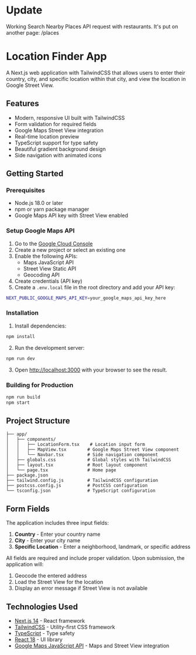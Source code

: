# Update
Working Search Nearby Places API request with restaurants.
It's put on another page: /places


# Location Finder App

A Next.js web application with TailwindCSS that allows users to enter their country, city, and specific location within that city, and view the location in Google Street View.

## Features

- Modern, responsive UI built with TailwindCSS
- Form validation for required fields
- Google Maps Street View integration
- Real-time location preview
- TypeScript support for type safety
- Beautiful gradient background design
- Side navigation with animated icons

## Getting Started

### Prerequisites

- Node.js 18.0 or later
- npm or yarn package manager
- Google Maps API key with Street View enabled

### Setup Google Maps API

1. Go to the [Google Cloud Console](https://console.cloud.google.com/)
2. Create a new project or select an existing one
3. Enable the following APIs:
   - Maps JavaScript API
   - Street View Static API
   - Geocoding API
4. Create credentials (API key)
5. Create a `.env.local` file in the root directory and add your API key:

```bash
NEXT_PUBLIC_GOOGLE_MAPS_API_KEY=your_google_maps_api_key_here
```

### Installation

1. Install dependencies:

```bash
npm install
```

2. Run the development server:

```bash
npm run dev
```

3. Open [http://localhost:3000](http://localhost:3000) with your browser to see the result.

### Building for Production

```bash
npm run build
npm start
```

## Project Structure

```
├── app/
│   ├── components/
│   │   ├── LocationForm.tsx    # Location input form
│   │   ├── MapView.tsx        # Google Maps Street View component
│   │   └── Navbar.tsx         # Side navigation component
│   ├── globals.css            # Global styles with TailwindCSS
│   ├── layout.tsx             # Root layout component
│   └── page.tsx               # Home page
├── package.json
├── tailwind.config.js         # TailwindCSS configuration
├── postcss.config.js          # PostCSS configuration
└── tsconfig.json              # TypeScript configuration
```

## Form Fields

The application includes three input fields:

1. **Country** - Enter your country name
2. **City** - Enter your city name
3. **Specific Location** - Enter a neighborhood, landmark, or specific address

All fields are required and include proper validation. Upon submission, the application will:

1. Geocode the entered address
2. Load the Street View for the location
3. Display an error message if Street View is not available

## Technologies Used

- [Next.js 14](https://nextjs.org/) - React framework
- [TailwindCSS](https://tailwindcss.com/) - Utility-first CSS framework
- [TypeScript](https://www.typescriptlang.org/) - Type safety
- [React 18](https://reactjs.org/) - UI library
- [Google Maps JavaScript API](https://developers.google.com/maps/documentation/javascript/overview) - Maps and Street View integration
